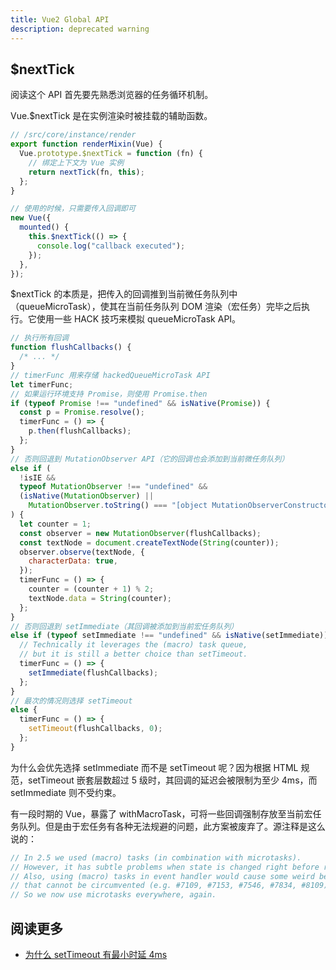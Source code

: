 ```yaml
---
title: Vue2 Global API
description: deprecated warning
---
```


## \$nextTick

阅读这个 API 首先要先熟悉浏览器的任务循环机制。

Vue.\$nextTick 是在实例渲染时被挂载的辅助函数。

```js
// /src/core/instance/render
export function renderMixin(Vue) {
  Vue.prototype.$nextTick = function (fn) {
    // 绑定上下文为 Vue 实例
    return nextTick(fn, this);
  };
}

// 使用的时候，只需要传入回调即可
new Vue({
  mounted() {
    this.$nextTick(() => {
      console.log("callback executed");
    });
  },
});
```

\$nextTick 的本质是，把传入的回调推到当前微任务队列中（queueMicroTask），使其在当前任务队列 DOM 渲染（宏任务）完毕之后执行。它使用一些 HACK 技巧来模拟 queueMicroTask API。

```js
// 执行所有回调
function flushCallbacks() {
  /* ... */
}
// timerFunc 用来存储 hackedQueueMicroTask API
let timerFunc;
// 如果运行环境支持 Promise，则使用 Promise.then
if (typeof Promise !== "undefined" && isNative(Promise)) {
  const p = Promise.resolve();
  timerFunc = () => {
    p.then(flushCallbacks);
  };
}
// 否则回退到 MutationObserver API（它的回调也会添加到当前微任务队列）
else if (
  !isIE &&
  typeof MutationObserver !== "undefined" &&
  (isNative(MutationObserver) ||
    MutationObserver.toString() === "[object MutationObserverConstructor]")
) {
  let counter = 1;
  const observer = new MutationObserver(flushCallbacks);
  const textNode = document.createTextNode(String(counter));
  observer.observe(textNode, {
    characterData: true,
  });
  timerFunc = () => {
    counter = (counter + 1) % 2;
    textNode.data = String(counter);
  };
}
// 否则回退到 setImmediate（其回调被添加到当前宏任务队列）
else if (typeof setImmediate !== "undefined" && isNative(setImmediate)) {
  // Technically it leverages the (macro) task queue,
  // but it is still a better choice than setTimeout.
  timerFunc = () => {
    setImmediate(flushCallbacks);
  };
}
// 最次的情况则选择 setTimeout
else {
  timerFunc = () => {
    setTimeout(flushCallbacks, 0);
  };
}
```

为什么会优先选择 setImmediate 而不是 setTimeout 呢？因为根据 HTML 规范，setTimeout 嵌套层数超过 5 级时，其回调的延迟会被限制为至少 4ms，而 setImmediate 则不受约束。

有一段时期的 Vue，暴露了 withMacroTask，可将一些回调强制存放至当前宏任务队列。但是由于宏任务有各种无法规避的问题，此方案被废弃了。源注释是这么说的：

```js
// In 2.5 we used (macro) tasks (in combination with microtasks).
// However, it has subtle problems when state is changed right before repaint
// Also, using (macro) tasks in event handler would cause some weird behaviors,
// that cannot be circumvented (e.g. #7109, #7153, #7546, #7834, #8109).
// So we now use microtasks everywhere, again.
```

## 阅读更多

* [为什么 setTimeout 有最小时延 4ms](https://mp.weixin.qq.com/s/71039rWm9W15IsrMOaGwZQ)
